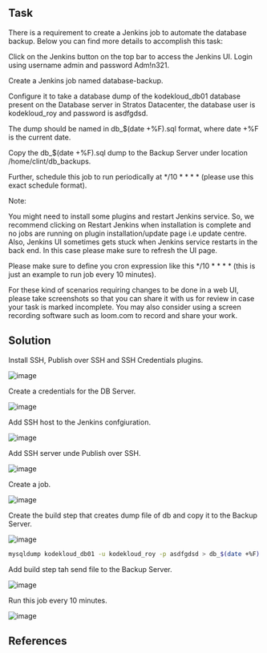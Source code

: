## Task
There is a requirement to create a Jenkins job to automate the database backup. Below you can find more details to accomplish this task:

Click on the Jenkins button on the top bar to access the Jenkins UI. Login using username admin and password Adm!n321.

Create a Jenkins job named database-backup.

Configure it to take a database dump of the kodekloud_db01 database present on the Database server in Stratos Datacenter, the database user is kodekloud_roy and password is asdfgdsd.

The dump should be named in db_$(date +%F).sql format, where date +%F is the current date.

Copy the db_$(date +%F).sql dump to the Backup Server under location /home/clint/db_backups.

Further, schedule this job to run periodically at */10 * * * * (please use this exact schedule format).

Note:

You might need to install some plugins and restart Jenkins service. So, we recommend clicking on Restart Jenkins when installation is complete and no jobs are running on plugin installation/update page i.e update centre. Also, Jenkins UI sometimes gets stuck when Jenkins service restarts in the back end. In this case please make sure to refresh the UI page.

Please make sure to define you cron expression like this */10 * * * * (this is just an example to run job every 10 minutes).

For these kind of scenarios requiring changes to be done in a web UI, please take screenshots so that you can share it with us for review in case your task is marked incomplete. You may also consider using a screen recording software such as loom.com to record and share your work.
## Solution

Install SSH, Publish over SSH and SSH Credentials plugins.

![image](https://github.com/AdamLisicki/kodekloud-engineer/assets/96197101/d2301ea4-ecb2-4e88-8c7c-4ed42a112f00)


Create a credentials for the DB Server.

![image](https://github.com/AdamLisicki/kodekloud-engineer/assets/96197101/b4a33f72-50f2-4a79-9069-dd5d0d887a2f)



Add SSH host to the Jenkins confgiuration.

![image](https://github.com/AdamLisicki/kodekloud-engineer/assets/96197101/472b30c5-9fb4-436d-8b46-a67d7b726211)

Add SSH server unde Publish over SSH.

![image](https://github.com/AdamLisicki/kodekloud-engineer/assets/96197101/b3054c1f-7f9d-4ec9-87c8-49fae9619cb4)



Create a job.

![image](https://github.com/AdamLisicki/kodekloud-engineer/assets/96197101/60c4e900-a70d-4a73-896f-34cf380f0ae7)

Create the build step that creates dump file of db and copy it to the Backup Server.

![image](https://github.com/AdamLisicki/kodekloud-engineer/assets/96197101/27d58f58-49b4-47ce-a48d-884a2ad047eb)



```sh
mysqldump kodekloud_db01 -u kodekloud_roy -p asdfgdsd > db_$(date +%F).sql
```

Add build step tah send file to the Backup Server.

![image](https://github.com/AdamLisicki/kodekloud-engineer/assets/96197101/2d37e3cc-bcc8-4353-bf0d-bef3fa425ca5)


Run this job every 10 minutes.

![image](https://github.com/AdamLisicki/kodekloud-engineer/assets/96197101/c3b134ba-70c5-4fbb-9a24-7110aa6480d7)



## References
